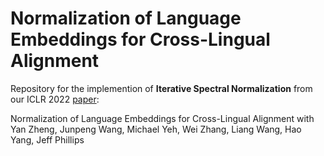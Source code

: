# Normalization of Language Embeddings for Cross-Lingual Alignment

Repository for the implemention of **Iterative Spectral Normalization** from our ICLR 2022 [paper](https://openreview.net/forum?id=Nh7CtbyoqV5):

Normalization of Language Embeddings for Cross-Lingual Alignment with Yan Zheng, Junpeng Wang, Michael Yeh, Wei Zhang, Liang Wang, Hao Yang, Jeff Phillips


